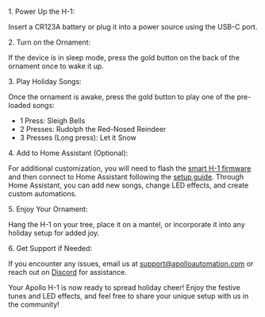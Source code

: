 1\. Power Up the H-1:

Insert a CR123A battery or plug it into a power source using the USB-C port.

2\. Turn on the Ornament:

If the device is in sleep mode, press the gold button on the back of the ornament once to wake it up.

3\. Play Holiday Songs:

Once the ornament is awake, press the gold button to play one of the pre-loaded songs:

* 1 Press: Sleigh Bells
* 2 Presses: Rudolph the Red-Nosed Reindeer
* 3 Presses (Long press): Let it Snow

4\. Add to Home Assistant (Optional):

For additional customization, you will need to flash the [smart H-1 firmware](https://wiki.apolloautomation.com/products/h1/code/) and then connect to Home Assistant following the [setup guide](https://wiki.apolloautomation.com/products/general/setup/getting-started/). Through Home Assistant, you can add new songs, change LED effects, and create custom automations.

5\. Enjoy Your Ornament:

Hang the H-1 on your tree, place it on a mantel, or incorporate it into any holiday setup for added joy.

6\. Get Support if Needed:

If you encounter any issues, email us at support@apolloautomation.com or reach out on [Discord](dsc.gg/apolloautomation) for assistance.

Your Apollo H-1 is now ready to spread holiday cheer! Enjoy the festive tunes and LED effects, and feel free to share your unique setup with us in the community!